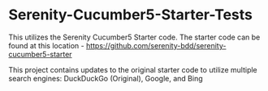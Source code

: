 # Serenity-Cucumber5-Starter-Tests
This utilizes the Serenity Cucumber5 Starter code. The starter code can be found at this location - https://github.com/serenity-bdd/serenity-cucumber5-starter

This project contains updates to the original starter code to utilize multiple search engines: DuckDuckGo (Original), Google, and Bing
